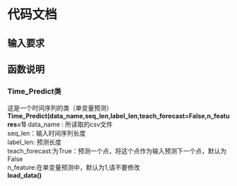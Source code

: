 # 代码文档
## 输入要求

## 函数说明
### Time_Predict类
这是一个时间序列的类（单变量预测）
**Time_Predict(data_name,seq_len,label_len,teach_forecast=False,n_features=1)**
data_name : 所读取的csv文件  
seq_len：输入时间序列长度  
label_len: 预测长度  
teach_forecast:为True：预测一个点，将这个点作为输入预测下一个点，默认为False  
n_feature:在单变量预测中，默认为1,请不要修改  
**load_data()**
